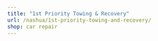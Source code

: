 ```yaml
---
title: "1st Priority Towing & Recovery"
url: /nashua/1st-priority-towing-and-recovery/
shop: car repair
---
```

